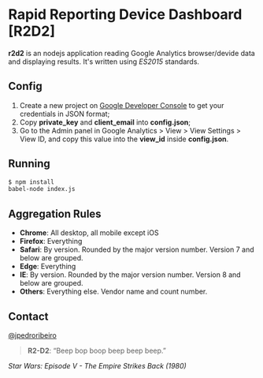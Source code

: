 # Rapid Reporting Device Dashboard [R2D2]

**r2d2** is an nodejs application reading Google Analytics browser/devide data and displaying results. It's written using _ES2015_ standards.

## Config
1. Create a new project on [Google Developer Console] to get your credentials in JSON format; 
2. Copy **private_key** and **client_email** into **config.json**;
3. Go to the Admin panel in Google Analytics > View > View Settings > View ID, and copy this value into the **view_id** inside **config.json**.

## Running
```sh
$ npm install
babel-node index.js
```

## Aggregation Rules
- **Chrome**: All desktop, all mobile except iOS
- **Firefox**: Everything
- **Safari**: By version. Rounded by the major version number. Version 7 and below are grouped.
- **Edge**: Everything
- **IE**: By version. Rounded by the major version number. Version 8 and below are grouped.
- **Others**: Everything else. Vendor name and count number.

## Contact
[@jpedroribeiro]

> **R2-D2**: “Beep bop boop beep beep beep.”

_Star Wars: Episode V - The Empire Strikes Back (1980)_

[Google Developer Console]: <https://console.developers.google.com/>
[@jpedroribeiro]: <http://www.twitter.com/jpedroribeiro>